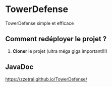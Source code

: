 # TowerDefense

TowerDefense simple et efficace

## Comment redéployer le projet ?

1. **Cloner** le projet (ultra méga giga important!!!)

## JavaDoc
https://zzetral.github.io/TowerDefense/
